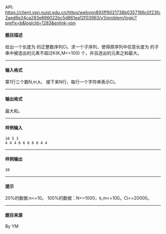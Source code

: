 API: https://client.vpn.nuist.edu.cn/https/webvpn893ff9021738b0357186c0f23fc2aed6e24ca283e886022bc5d861ea12f03963/v1/problem/logic?prefix=b&logicId=1283&enlink-vpn

#### 题目描述

给出一个长度为 的正整数序列Ci，求一个子序列，使得原序列中任意长度为 的子串中被选出的元素不超过K(K,M<=100) 个，并且选出的元素之和最大。

---

#### 输入格式

第1行三个数N,m,k。 接下来N行，每行一个字符串表示Ci。

---

#### 输出格式

最大和。

---

#### 样例输入
```
10 5 3
4 4 4 6 6 6 6 6 4 4

```

---

#### 样例输出
```
30

```

---

#### 提示

20%的数据:n<=10。 100%的数据：N<=1000，k,m<=100。Ci<=20000。

---

#### 题目来源

By YM